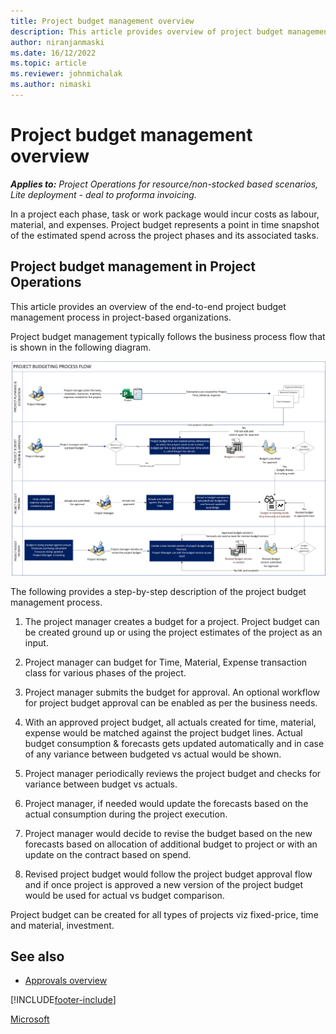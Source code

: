```yaml
---
title: Project budget management overview 
description: This article provides overview of project budget management.
author: niranjanmaski
ms.date: 16/12/2022
ms.topic: article
ms.reviewer: johnmichalak
ms.author: nimaski
---
```


# Project budget management overview

_**Applies to:** Project Operations for resource/non-stocked based scenarios, Lite deployment - deal to proforma invoicing._

In a project each phase, task or work package would incur costs as labour, material, and expenses. Project budget represents a point in time snapshot of the estimated spend across the project phases and its associated tasks.

## Project budget management in Project Operations

This article provides an overview of the end-to-end project budget management process in project-based organizations. 

Project budget management typically follows the business process flow that is shown in the following diagram.

![Picture explaining the project budget management in project operations.](media/1-project-budget-management-overview.png)


The following provides a step-by-step description of the project budget management process.
1.	The project manager creates a budget for a project. Project budget can be created ground up or using the project estimates of the project as an input. 

2.	Project manager can budget for Time, Material, Expense transaction class for various phases of the project.

3.	Project manager submits the budget for approval. An optional workflow for project budget approval can be enabled as per the business needs.

4.	With an approved project budget, all actuals created for time, material, expense would be matched against the project budget lines. Actual budget consumption & forecasts gets updated automatically and in case of any variance between budgeted vs actual would be shown.

5.	Project manager periodically reviews the project budget and checks for variance between budget vs actuals.

6.	Project manager, if needed would update the forecasts based on the actual consumption during the project execution. 

7.	Project manager would decide to revise the budget based on the new forecasts based on allocation of additional budget to project or with an update on the contract based on spend.

8.	Revised project budget would follow the project budget approval flow and if once project is approved a new version of the project budget would be used for actual vs budget comparison.

Project budget can be created for all types of projects viz fixed-price, time and material, investment.

## See also

- [Approvals overview](../approvals/approvals-overview.md)


[!INCLUDE[footer-include](../includes/footer-banner.md)]

[Microsoft](https://www.microsoft.com)

